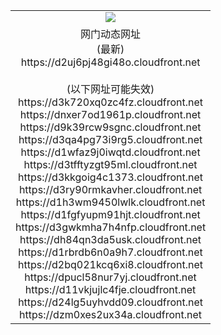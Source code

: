 ﻿<table>
  <tr></tr>
  <tr><td colspan=2 align=center><img src="https://d2uj6pj48gi48o.cloudfront.net/Up/oGate.jpg" /></td></tr>
  <tr><td colspan=2 align=center>网门动态网址<br/>(最新)
<br>https://d2uj6pj48gi48o.cloudfront.net
<br/><br/>(以下网址可能失效)
<br>https://d3k720xq0zc4fz.cloudfront.net
<br>https://dnxer7od1961p.cloudfront.net
<br>https://d9k39rcw9sgnc.cloudfront.net
<br>https://d3qa4pg73i9rg5.cloudfront.net
<br>https://d1wfaz9j0iwqtd.cloudfront.net
<br>https://d3tfftyzgt95ml.cloudfront.net
<br>https://d3kkgoig4c1373.cloudfront.net
<br>https://d3ry90rmkavher.cloudfront.net
<br>https://d1h3wm9450lwlk.cloudfront.net
<br>https://d1fgfyupm91hjt.cloudfront.net
<br>https://d3gwkmha7h4nfp.cloudfront.net
<br>https://dh84qn3da5usk.cloudfront.net
<br>https://d1rbrdb6n0a9h7.cloudfront.net
<br>https://d2bq021kcq6xi8.cloudfront.net
<br>https://dpucl58nur7yj.cloudfront.net
<br>https://d11vkjujlc4fje.cloudfront.net
<br>https://d24lg5uyhvdd09.cloudfront.net
<br>https://dzm0xes2ux34a.cloudfront.net
    </td>
  </tr>
</table>

